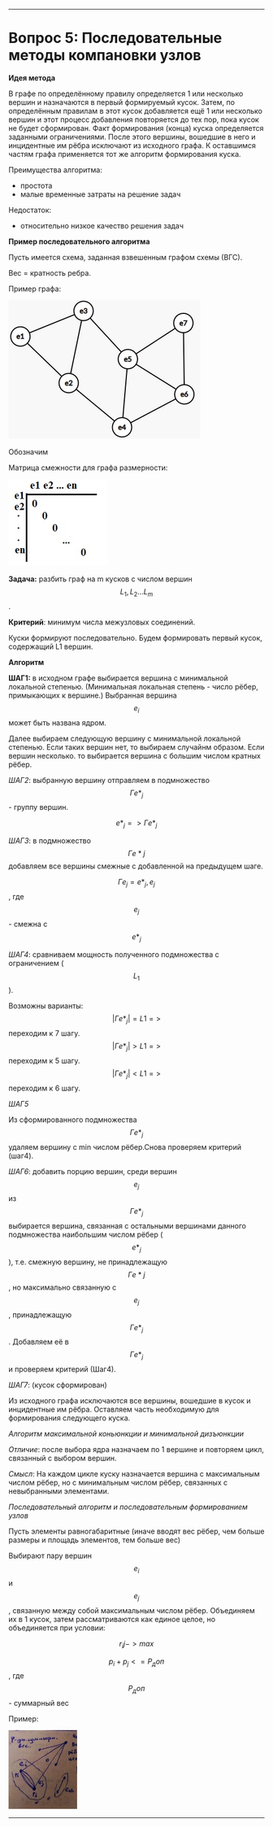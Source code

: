 ___
# Вопрос 5: Последовательные методы компановки узлов

**Идея метода**

В графе по определённому правилу определяется 1 или несколько вершин и назначаются в первый формируемый кусок.
Затем, по определённым правилам в этот кусок добавляется ещё 1 или несколько вершин  и этот процесс добавления повторяется до тех пор, пока кусок не будет сформирован.
Факт формирования (конца) куска определяется заданными ограничениями. После этого вершины, вошедшие в него и инцидентные им рёбра исключают из исходного графа.
К оставшимся частям графа применяется тот же алгоритм формирования куска.

Преимущества алгоритма:

- простота
- малые временные затраты на решение задач

Недостаток:

- относительно низкое качество решения задач

**Пример последовательного алгоритма**

Пусть имеется схема, заданная взвешенным графом схемы (ВГС).

Вес = кратность ребра.

Пример графа:

![graph](../resources/imgs/5/5-1.jpg)

Обозначим

Матрица смежности для графа размерности:

![graph](../resources/imgs/5/5-2.jpg)

**Задача:** разбить граф на m кусков с числом вершин $$L_1, L_2...L_m$$.

**Критерий**: минимум числа межузловых соединений. 

Куски формируют последовательно. Будем формировать первый кусок, содержащий L1 вершин.

**Алгоритм**

**ШАГ1:** в исходном графе выбирается вершина с минимальной локальной степенью. (Минимальная локальная степень - число рёбер, примыкающих к вершине.)
Выбранная вершина $$e_i$$ может быть названа ядром.

 Далее выбираем следующую вершину с минимальной локальной степенью. Если таких вершин нет, то выбираем случайнм образом.
 Если вершин несколько. то выбирается вершина с большим числом кратных рёбер.
 
 *ШАГ2*: выбранную вершину отправляем в подмножество $$Гe*_j$$ - группу вершин.
 
 $$e*_j => Гe*_j$$
 
 *ШАГ3*: в подмножество $$Гe*j$$ добавляем все вершины смежные с добавленной на предыдущем шаге.
  
$$Гe_j = {e*_j,e_j}$$, где $$e_j$$ - смежна с $$e*_j$$

*ШАГ4*: сравниваем мощность полученного подмножества с ограничением ($$L_1$$).

Возможны варианты:
 $$|Гe*_j| = L1 =>$$ переходим к 7 шагу.
 $$|Гe*_j| > L1 =>$$ переходим к 5 шагу.
 $$|Гe*_j| < L1 =>$$ переходим к 6 шагу.

 *ШАГ5*
 
Из сформированного подмножества $$Гe*_j$$ удаляем вершину с min числом рёбер.Снова проверяем критерий (шаг4).

 *ШАГ6*: добавить порцию вершин, среди вершин $$e_j$$ из $$Гe*_j$$ выбирается вершина, связанная с остальными вершинами данного подмножества наибольшим числом рёбер ($$e*_j$$), т.е. смежную вершину, не принадлежащую $$Гe*j$$, но максимально связанную с $$e_j$$, принадлежащую $$Гe*_j$$.
 Добавляем её  в $$Гe*_j$$ и проверяем критерий (Шаг4).
 
 *ШАГ7*: (кусок сформирован)
 
 Из исходного графа исключаются все вершины, вошедшие в кусок и инцидентные им рёбра. Оставляем часть необходимую для формирования следующего куска.
 
 
*Алгоритм максимальной коньюнкции и минимальной дизъюнкции*

*Отличие*: после выбора ядра назначаем по 1 вершине и повторяем цикл, связанный с выбором вершин.

*Смысл*: На каждом цикле куску назначается вершина с максимальным числом рёбер, но с минимальным числом рёбер, связанных с невыбранными элементами.

*Последовательный алгоритм и последовательным формированием узлов*

Пусть элементы равногабаритные (иначе вводят вес рёбер, чем больше размеры и площадь элементов, тем больше вес)

Выбирают пару вершин $$e_i$$ и $$e_j$$, связанную между собой максимальным числом рёбер. Объединяем их в 1 кусок, затем рассматриваются как единое целое, но объединяется при условии:

$$r_ij -> max$$

$$p_i + p_j <= P_доп$$, где $$P_доп$$ - суммарный вес

Пример:

![primer](../resources/imgs/5/5-3.jpg)















___